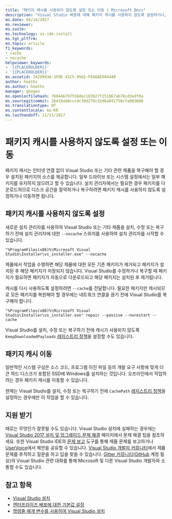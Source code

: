 ```yaml
---
title: "패키지 캐시를 사용하지 않도록 설정 또는 이동 | Microsoft Docs"
description: "Visual Studio 배포에 대해 패키지 캐시를 사용하지 않도록 설정하거나, 사용하도록 설정하거나, 이동합니다."
ms.date: 04/14/2017
ms.reviewer: 
ms.suite: 
ms.technology: vs-ide-install
ms.tgt_pltfrm: 
ms.topic: article
f1_keywords:
- cache
- nocache
helpviewer_keywords:
- '{{PLACEHOLDER}}'
- '{{PLACEHOLDER}}'
ms.assetid: 2429993A-3F0E-41C5-9562-FEA6AE994440
author: heaths
ms.author: heaths
manager: ghogen
ms.openlocfilehash: 768446797558dec103927f251867ab78cd3edf0a
ms.sourcegitcommit: 26419ab0cccdc30d279c32d6a841758cfa903806
ms.translationtype: HT
ms.contentlocale: ko-KR
ms.lasthandoff: 11/11/2017
---
```

# <a name="disable-or-move-the-package-cache"></a>패키지 캐시를 사용하지 않도록 설정 또는 이동

패키지 캐시는 인터넷 연결 없이 Visual Studio 또는 기타 관련 제품을 복구해야 할 경우 설치된 패키지의 소스를 제공합니다. 일부 드라이브 또는 시스템 설정에서는 일부 패키지를 유지하지 않으려고 할 수 있습니다.
설치 관리자에서는 필요한 경우 패키지를 다운로드하므로 디스크 공간을 절약하거나 복구하려면 패키지 캐시를 사용하지 않도록 설정하거나 이동하면 됩니다.

## <a name="disable-the-package-cache"></a>패키지 캐시를 사용하지 않도록 설정

새로운 설치 관리자를 사용하여 Visual Studio 또는 기타 제품을 설치, 수정 또는 복구하기 전에 설치 관리자에 대한 `--nocache` 스위치를 사용하여 설치 관리자를 시작할 수 있습니다.

```
"%ProgramFiles(x86)%\Microsoft Visual Studio\Installer\vs_installer.exe" --nocache
```

제품에서 작업을 수행하면 해당 제품에 대한 모든 기존 패키지가 제거되고 패키지가 설치된 후 해당 패키지가 저장되지 않습니다. Visual Studio를 수정하거나 복구할 때 패키지가 필요하면 패키지가 자동으로 다운로드되고 해당 패키지는 설치된 후 제거됩니다.

캐시를 다시 사용하도록 설정하려면 `--cache`를 전달합니다. 필요한 패키지만 캐시되므로 모든 패키지를 복원해야 할 경우에는 네트워크 연결을 끊기 전에 Visual Studio를 복구해야 합니다.

```
"%ProgramFiles(x86)%\Microsoft Visual Studio\Installer\vs_installer.exe" repair --passive --norestart --cache
```

Visual Studio를 설치, 수정 또는 복구하기 전에 캐시가 사용되지 않도록 `KeepDownloadedPayloads` [레지스트리 정책](set-defaults-for-enterprise-deployments.md)을 설정할 수도 있습니다.

## <a name="move-the-package-cache"></a>패키지 캐시 이동

일반적인 시스템 구성은 소스 코드, 프로그램 이진 파일 등의 개발 요구 사항에 맞게 더 큰 하드 디스크가 포함된 SSD에 Windows를 설치하는 것입니다. 오프라인에서 작업하려는 경우 패키지 캐시를 이동할 수 있습니다.

현재는 Visual Studio를 설치, 수정 또는 복구하기 전에 `CachePath` [레지스트리 정책](set-defaults-for-enterprise-deployments.md)을 설정하는 경우에만 이 작업을 할 수 있습니다.

## <a name="get-support"></a>지원 받기
때로는 무엇인가 잘못될 수도 있습니다. Visual Studio 설치에 실패하는 경우에는 [Visual Studio 2017 설치 및 업그레이드 문제 해결](troubleshooting-installation-issues.md) 페이지에서 문제 해결 팁을 참조하세요. 또한 Visual Studio IDE의 [문제 보고](../ide/how-to-report-a-problem-with-visual-studio-2017.md) 도구를 통해 제품 문제를 보고하거나 [UserVoice](https://visualstudio.uservoice.com/forums/121579)에서 제안을 공유할 수 있습니다. [Visual Studio 개발자 커뮤니티](https://developercommunity.visualstudio.com/)에서 제품 문제를 추적하고 질문을 하고 답을 찾을 수 있습니다. [Gitter 커뮤니티](https://gitter.im/Microsoft/VisualStudio)([GitHub](https://github.com/) 계정 필요)의 Visual Studio 관련 대화를 통해 Microsoft 및 다른 Visual Studio 개발자와 소통할 수도 있습니다.

## <a name="see-also"></a>참고 항목

 * [Visual Studio 설치](install-visual-studio.md)
 * [엔터프라이즈 배포에 대한 기본값 설정](set-defaults-for-enterprise-deployments.md)
 * [명령줄 매개 변수를 사용하여 Visual Studio 설치](use-command-line-parameters-to-install-visual-studio.md)

